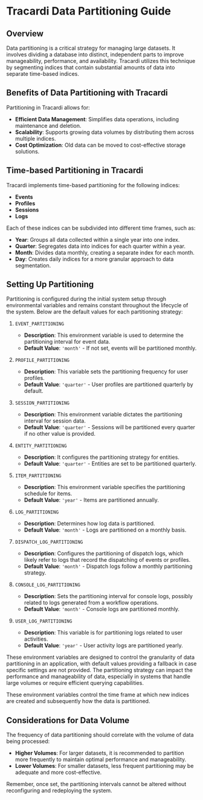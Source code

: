 # Tracardi Data Partitioning Guide

## Overview

Data partitioning is a critical strategy for managing large datasets. It involves dividing a database into distinct,
independent parts to improve manageability, performance, and availability. Tracardi utilizes this technique by
segmenting indices that contain substantial amounts of data into separate time-based indices.

## Benefits of Data Partitioning with Tracardi

Partitioning in Tracardi allows for:

- **Efficient Data Management**: Simplifies data operations, including maintenance and deletion.
- **Scalability**: Supports growing data volumes by distributing them across multiple indices.
- **Cost Optimization**: Old data can be moved to cost-effective storage solutions.

## Time-based Partitioning in Tracardi

Tracardi implements time-based partitioning for the following indices:

- **Events**
- **Profiles**
- **Sessions**
- **Logs**

Each of these indices can be subdivided into different time frames, such as:

- **Year**: Groups all data collected within a single year into one index.
- **Quarter**: Segregates data into indices for each quarter within a year.
- **Month**: Divides data monthly, creating a separate index for each month.
- **Day**: Creates daily indices for a more granular approach to data segmentation.

## Setting Up Partitioning

Partitioning is configured during the initial system setup through environmental variables and remains constant
throughout the lifecycle of the system. Below are the default values for each partitioning strategy:

1. `EVENT_PARTITIONING`
    - **Description**: This environment variable is used to determine the partitioning interval for event data.
    - **Default Value**: `'month'` - If not set, events will be partitioned monthly.

2. `PROFILE_PARTITIONING`
    - **Description**: This variable sets the partitioning frequency for user profiles.
    - **Default Value**: `'quarter'` - User profiles are partitioned quarterly by default.

3. `SESSION_PARTITIONING`
    - **Description**: This environment variable dictates the partitioning interval for session data.
    - **Default Value**: `'quarter'` - Sessions will be partitioned every quarter if no other value is provided.

4. `ENTITY_PARTITIONING`
    - **Description**: It configures the partitioning strategy for entities.
    - **Default Value**: `'quarter'` - Entities are set to be partitioned quarterly.

5. `ITEM_PARTITIONING`
    - **Description**: This environment variable specifies the partitioning schedule for items.
    - **Default Value**: `'year'` - Items are partitioned annually.

6. `LOG_PARTITIONING`
    - **Description**: Determines how log data is partitioned.
    - **Default Value**: `'month'` - Logs are partitioned on a monthly basis.

7. `DISPATCH_LOG_PARTITIONING`
    - **Description**: Configures the partitioning of dispatch logs, which likely refer to logs that record the
      dispatching of events or profiles.
    - **Default Value**: `'month'` - Dispatch logs follow a monthly partitioning strategy.

8. `CONSOLE_LOG_PARTITIONING`
    - **Description**: Sets the partitioning interval for console logs, possibly related to logs generated from a
      workflow operations.
    - **Default Value**: `'month'` - Console logs are partitioned monthly.

9. `USER_LOG_PARTITIONING`
    - **Description**: This variable is for partitioning logs related to user activities.
    - **Default Value**: `'year'` - User activity logs are partitioned yearly.

These environment variables are designed to control the granularity of data partitioning in an application, with default
values providing a fallback in case specific settings are not provided. The partitioning strategy can impact the
performance and manageability of data, especially in systems that handle large volumes or require efficient querying
capabilities.

These environment variables control the time frame at which new indices are created and subsequently how the data is
partitioned.

## Considerations for Data Volume

The frequency of data partitioning should correlate with the volume of data being processed:

- **Higher Volumes**: For larger datasets, it is recommended to partition more frequently to maintain optimal
  performance and manageability.
- **Lower Volumes**: For smaller datasets, less frequent partitioning may be adequate and more cost-effective.

Remember, once set, the partitioning intervals cannot be altered without reconfiguring and redeploying the system.

